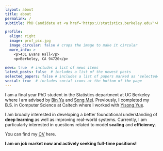 ```yaml
---
layout: about
title: about
permalink: /
subtitle: PhD Candidate at <a href='https://statistics.berkeley.edu/'>UC Berkeley</a>  # <a href='https://statistics.berkeley.edu/'>UC Berkeley Statistics</a>. Address. Contacts. Moto. Etc.

profile:
  align: right
  image: prof_pic.jpg
  image_circular: false # crops the image to make it circular
  more_info: >
    <p>431 Evans Hall</p>
    <p>Berkeley, CA 94720</p>

news: true  # includes a list of news items
latest_posts: false  # includes a list of the newest posts
selected_papers: false # includes a list of papers marked as "selected={true}"
social: true  # includes social icons at the bottom of the page
---
```


I am a final year PhD student in the Statistics department at UC Berkeley where I am advised by <a href='https://binyu.stat.berkeley.edu/'>Bin Yu</a> and <a href='https://www.stat.berkeley.edu/~songmei/'>Song Mei</a>. Previously, I completed my B.S. in Computer Science at Caltech where I worked with <a href='http://www.yisongyue.com/'>Yisong Yue</a>.

I am broadly interested in developing a better foundational understanding of **deep learning** as well as improving real-world systems. Currently, I am particularly interested in questions related to model **scaling** and **efficiency**.

You can find my <a href='https://drive.google.com/file/d/1whE5b9M70bUoUkGCsLGUAJp6C_I790l2/view?usp=sharing'>CV</a> here.

**I am on job market now and actively seeking full-time positions!**